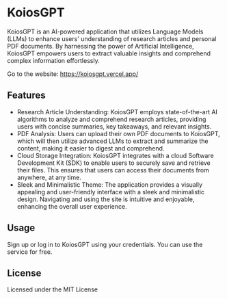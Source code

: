# KoiosGPT

KoiosGPT is an AI-powered application that utilizes Language Models (LLMs) to enhance users' understanding of research articles and personal PDF documents. By harnessing the power of Artificial Intelligence, KoiosGPT empowers users to extract valuable insights and comprehend complex information effortlessly.

Go to the website: https://koiosgpt.vercel.app/

## Features
- Research Article Understanding: KoiosGPT employs state-of-the-art AI algorithms to analyze and comprehend research articles, providing users with concise summaries, key takeaways, and relevant insights.
- PDF Analysis: Users can upload their own PDF documents to KoiosGPT, which will then utilize advanced LLMs to extract and summarize the content, making it easier to digest and comprehend.
- Cloud Storage Integration: KoiosGPT integrates with a cloud Software Development Kit (SDK) to enable users to securely save and retrieve their files. This ensures that users can access their documents from anywhere, at any time.
- Sleek and Minimalistic Theme: The application provides a visually appealing and user-friendly interface with a sleek and minimalistic design. Navigating and using the site is intuitive and enjoyable, enhancing the overall user experience.

## Usage
Sign up or log in to KoiosGPT using your credentials. You can use the service for free.

## License

Licensed under the MIT License
